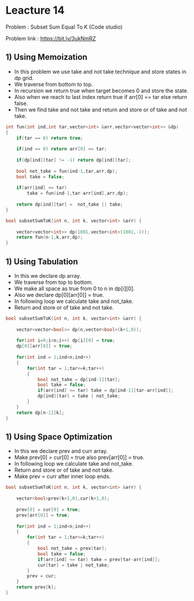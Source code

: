 # Leacture 14

Problem : Subset Sum Equal To K (Code studio)

Problem link : https://bit.ly/3ukNmRZ

## 1) Using Memoization
- In this problem we use take and not take technique and store states in dp grid.
- We traverse from bottom to top.
- In recursion we return true when target becomes 0 and store the state.
- Also when we reach to last index return true if arr[0] == tar else return false.
- Then we find take and not take and return and store or of take and not take.

```C++
int fun(int ind,int tar,vector<int> &arr,vector<vector<int>> &dp)
{
    if(tar == 0) return true;
    
    if(ind == 0) return arr[0] == tar;
    
    if(dp[ind][tar] != -1) return dp[ind][tar];
    
    bool not_take = fun(ind-1,tar,arr,dp);
    bool take = false;
    
    if(arr[ind] <= tar)
        take = fun(ind-1,tar-arr[ind],arr,dp);
    
    return dp[ind][tar] =  not_take || take;
}

bool subsetSumToK(int n, int k, vector<int> &arr) {
    
    vector<vector<int>> dp(1001,vector<int>(1001,-1));
    return fun(n-1,k,arr,dp);
}
```

## 1) Using Tabulation
- In this we declare dp array.
- We traverse from top to bottom.
- We make all space as true from 0 to n in dp[i][0].
- Also we declare dp[0][arr[0]] = true.
- In following loop we calculate take and not_take. 
- Return and store or of take and not take.

```C++
bool subsetSumToK(int n, int k, vector<int> &arr) {
    
    vector<vector<bool>> dp(n,vector<bool>(k+1,0));
    
    for(int i=0;i<n;i++) dp[i][0] = true;
    dp[0][arr[0]] = true;
    
    for(int ind = 1;ind<n;ind++)
    {
        for(int tar = 1;tar<=k;tar++)
        {
            bool not_take = dp[ind-1][tar];
            bool take = false;
            if(arr[ind] <= tar) take = dp[ind-1][tar-arr[ind]];
            dp[ind][tar] = take | not_take;
        }
    }
    return dp[n-1][k];
}
```

## 1) Using Space Optimization
- In this we declare prev and curr array.
- Make prev[0] = cur[0] = true also  prev[arr[0]] = true.
- In following loop we calculate take and not_take. 
- Return and store or of take and not take.
- Make prev = curr after inner loop ends.

```C++
bool subsetSumToK(int n, int k, vector<int> &arr) {
   
    vector<bool>prev(k+1,0),cur(k+1,0);
    
    prev[0] = cur[0] = true;
    prev[arr[0]] = true;
    
    for(int ind = 1;ind<n;ind++)
    {
        for(int tar = 1;tar<=k;tar++)
        {
            bool not_take = prev[tar];
            bool take = false;
            if(arr[ind] <= tar) take = prev[tar-arr[ind]];
            cur[tar] = take | not_take;
        }
        prev = cur;
    }
    return prev[k];
}
```

